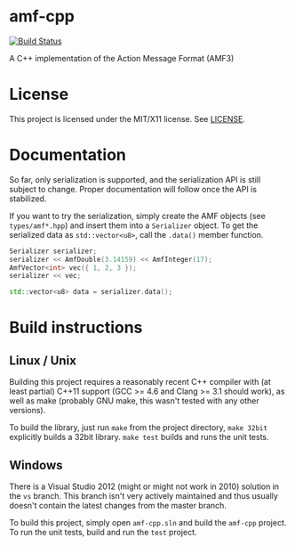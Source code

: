 amf-cpp
=======
[![Build Status](https://travis-ci.org/Ventero/amf-cpp.png?branch=master)](https://travis-ci.org/Ventero/amf-cpp)

A C++ implementation of the Action Message Format (AMF3)

# License #

This project is licensed under the MIT/X11 license. See [LICENSE](https://github.com/Ventero/amf-cpp/blob/master/LICENSE).

# Documentation #

So far, only serialization is supported, and the serialization API is still subject
to change. Proper documentation will follow once the API is stabilized.

If you want to try the serialization, simply create the AMF objects (see `types/amf*.hpp`)
and insert them into a `Serializer` object. To get the serialized data as `std::vector<u8>`,
call the `.data()` member function.

```C++
Serializer serializer;
serializer << AmfDouble(3.14159) << AmfInteger(17);
AmfVector<int> vec({ 1, 2, 3 });
serializer << vec;

std::vector<u8> data = serializer.data();
```

# Build instructions #

## Linux / Unix ##

Building this project requires a reasonably recent C++ compiler with (at least partial)
C++11 support (GCC >= 4.6 and Clang >= 3.1 should work), as well as make (probably
GNU make, this wasn't tested with any other versions).

To build the library, just run `make` from the project directory, `make 32bit`
explicitly builds a 32bit library. `make test` builds and runs the unit tests.

## Windows ##

There is a Visual Studio 2012 (might or might not work in 2010) solution in the
`vs` branch. This branch isn't very actively maintained and thus usually doesn't
contain the latest changes from the master branch.

To build this project, simply open `amf-cpp.sln` and build the `amf-cpp` project.
To run the unit tests, build and run the `test` project.
